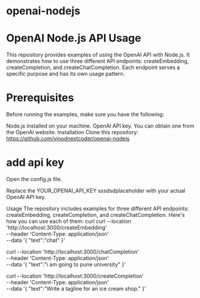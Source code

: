 # openai-nodejs

# OpenAI Node.js API Usage
This repository provides examples of using the OpenAI API with Node.js. It demonstrates how to use three different API endpoints: createEmbedding, createCompletion, and createChatCompletion. Each endpoint serves a specific purpose and has its own usage pattern.

# Prerequisites
Before running the examples, make sure you have the following:

Node.js installed on your machine.
OpenAI API key. You can obtain one from the OpenAI website.
Installation
Clone this repository: https://github.com/vinodnextcoder/openai-nodejs

# add api key

Open the config.js file.

Replace the YOUR_OPENAI_API_KEY sssdsdplaceholder with your actual OpenAI API key.

Usage
The repository includes examples for three different API endpoints: createEmbedding, createCompletion, and createChatCompletion. Here's how you can use each of them:
curl 
curl --location 'http://localhost:3000/createEmbedding' \
--header 'Content-Type: application/json' \
--data '{
    "text":"chat"
}'

curl --location 'http://localhost:3000/chatCompletion' \
--header 'Content-Type: application/json' \
--data '{
    "text":"i am going to pune university"
}'

curl --location 'http://localhost:3000/createCompletion' \
--header 'Content-Type: application/json' \
--data '{
    "text":"Write a tagline for an ice cream shop."
}'